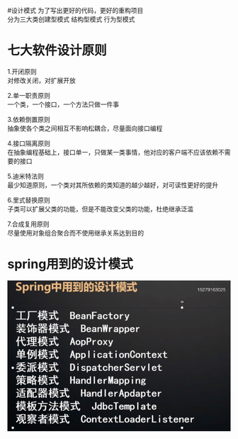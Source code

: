 #设计模式
为了写出更好的代码，更好的重构项目  
分为三大类创建型模式 结构型模式 行为型模式
# 七大软件设计原则
1.开闭原则  
对修改关闭，对扩展开放

2.单一职责原则  
一个类，一个接口，一个方法只做一件事

3.依赖倒置原则  
抽象使各个类之间相互不影响松耦合，尽量面向接口编程

4.接口隔离原则  
在抽象编程基础上，接口单一，只做某一类事情，他对应的客户端不应该依赖不需要的接口

5.迪米特法则  
最少知道原则，一个类对其所依赖的类知道的越少越好，对可读性更好的提升

6.里式替换原则  
子类可以扩展父类的功能，但是不能改变父类的功能，杜绝继承泛滥

7.合成复用原则  
尽量使用对象组合聚合而不使用继承关系达到目的

# spring用到的设计模式
![img.png](img.png)
